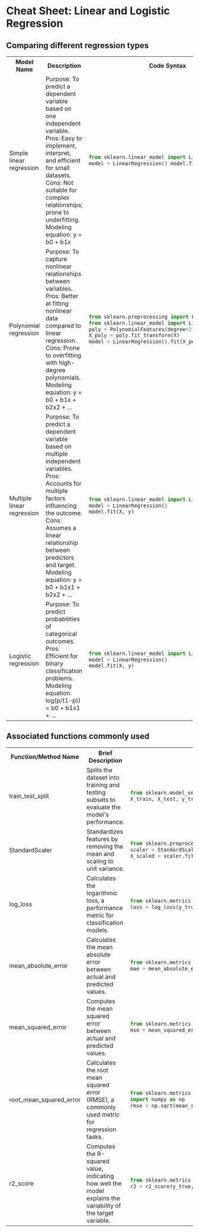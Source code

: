 # Cheat Sheet: Linear and Logistic Regression

## Comparing different regression types

<table>
    <!-- header -->
    <tr>
        <th>Model Name</th>
        <th>Description</th>
        <th>Code Syntax</th>
    </tr>
    <!-- Simple Linear Regression -->
    <tr>
        <td>Simple linear regression</td>
        <td>
            Purpose: To predict a dependent variable based on one independent variable. <br/> Pros: Easy to implement, interpret, and efficient for small datasets. <br/> Cons: Not suitable for complex relationships; prone to underfitting. <br/> Modeling equation: y = b0 + b1x
        </td>
        <td>

```python
from sklearn.linear_model import LinearRegression
model = LinearRegression() model.fit(X, y)
```

</td>
    </tr>
    <!-- Polynomial Regression -->
    <tr>
        <td>Polynomial regression</td>
        <td>
            Purpose: To capture nonlinear relationships between variables. <br/> Pros: Better at fitting nonlinear data compared to linear regression. <br/> Cons: Prone to overfitting with high-degree polynomials. <br/> Modeling equation: y = b0 + b1x + b2x2 + ...
        </td>
        <td>

```python
from sklearn.preprocessing import PolynomialFeatures
from sklearn.linear_model import LinearRegression
poly = PolynomialFeatures(degree=2)
X_poly = poly.fit_transform(X)
model = LinearRegression().fit(X_poly, y)
```

</td>
    </tr>
    <!-- Multiple Linear Regression -->
    <tr>
        <td>Multiple linear regression</td>
        <td>
            Purpose: To predict a dependent variable based on multiple independent variables.<br/>Pros: Accounts for multiple factors influencing the outcome.<br/>Cons: Assumes a linear relationship between predictors and target.<br/>Modeling equation: y = b0 + b1x1 + b2x2 + ...
        </td>
        <td>

```python
from sklearn.linear_model import LinearRegression
model = LinearRegression()
model.fit(X, y)
```

</td>
    </tr>
    <!-- Logistic Regression -->
    <tr>
        <td>Logistic regression</td>
        <td>
            Purpose: To predict probabilities of categorical outcomes.
Pros: Efficient for binary classification problems.
Modeling equation: log(p/(1-p)) = b0 + b1x1 + ...
        </td>
        <td>

```python
from sklearn.linear_model import LinearRegression
model = LinearRegression()
model.fit(X, y)
```

</td>
    </tr>
</table>

## Associated functions commonly used

<table>
    <!-- header -->
    <tr>
        <th>Function/Method Name</th>
        <th>Brief Description</th>
        <th width="60%">Code Syntax</th>
    </tr>
    <!-- train_test_split -->
    <tr>
        <td>train_test_split</td>
        <td>
            Splits the dataset into training and testing subsets to evaluate the model's performance.
        </td>
        <td>

```python
from sklearn.model_selection import train_test_split
X_train, X_test, y_train, y_test = train_test_split(X, y, test_size=0.2, random_state=42)
```

</td>
    </tr>
    <!-- StandardScaler -->
    <tr>
        <td>StandardScaler</td>
        <td>
            Standardizes features by removing the mean and scaling to unit variance.
        </td>
        <td>

```python
from sklearn.preprocessing import StandardScaler
scaler = StandardScaler()
X_scaled = scaler.fit_transform(X)
```

</td>
    </tr>
    <!-- log_loss-->
    <tr>
        <td>log_loss</td>
        <td>
            Calculates the logarithmic loss, a performance metric for classification models.
        </td>
        <td>

```python
from sklearn.metrics import log_loss
loss = log_loss(y_true, y_pred_proba)
```

</td>
    </tr>
    <!-- mean_absolute_error -->
    <tr>
        <td>mean_absolute_error</td>
        <td>
            Calculates the mean absolute error between actual and predicted values.
        </td>
        <td>

```python
from sklearn.metrics import mean_absolute_error
mae = mean_absolute_error(y_true, y_pred)
```

</td>
    </tr>
    <!-- mean_squared_error -->
    <tr>
        <td>mean_squared_error</td>
        <td>
            Computes the mean squared error between actual and predicted values.
        </td>
        <td>

```python
from sklearn.metrics import mean_squared_error
mse = mean_squared_error(y_true, y_pred)
```

</td>
    </tr>
    <!-- root_mean_squared_error -->
    <tr>
        <td>root_mean_squared_error</td>
        <td>
            Calculates the root mean squared error (RMSE), a commonly used metric for regression tasks.
        </td>
        <td>

```python
from sklearn.metrics import mean_squared_error
import numpy as np
rmse = np.sqrt(mean_squared_error(y_true, y_pred))
```

</td>
    </tr>
    <!-- r2_score -->
    <tr>
    <td>r2_score</td>
    <td>
        Computes the R-squared value, indicating how well the model explains the variability of the target variable.
    </td>
    <td>

```python
from sklearn.metrics import r2_score
r2 = r2_score(y_true, y_pred)
```

</td>
    </tr>
</table>
